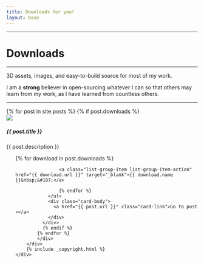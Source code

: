 ```yaml
---
title: Downloads for you!
layout: base
---
```


<div class="row">
    <div class="col-12">
        <hr/>
        <h1>Downloads</h1>
        <hr/>
        <p>3D assets, images, and easy-to-build source for most of my work.</p>
        <p>I am a <strong>strong</strong> believer in open-sourcing whatever I can so that others may learn from my work, as I have learned from countless others.</p>
        <hr/>
        <div class="row">
            <div class="card-columns">
            {% for post in site.posts %}
            {% if post.downloads %}
            <div class="card">
                <img src="{{ site.data.images.loading.src }}"
                    data-src="{{ post.image }}"
                    class="card-img-top lazyload">
                <div class="card-body">
                  <h5 class="card-title">{{ post.title }}</h5>
                  <p class="card-text">{{ post.description }}</p>
                </div>
                <ul class="list-group list-group-flush">
                    {% for download in post.downloads %}

                    <a class="list-group-item list-group-item-action" href="{{ download.url }}" target="_blank">{{ download.name }}&nbsp;&#187;</a>

                    {% endfor %}
                </ul>
                <div class="card-body">
                  <a href="{{ post.url }}" class="card-link">Go to post »</a>
                </div>
              </div>
              {% endif %}
            {% endfor %}
            </div>
        </div>
        {% include _copyright.html %}
    </div>

</div>
